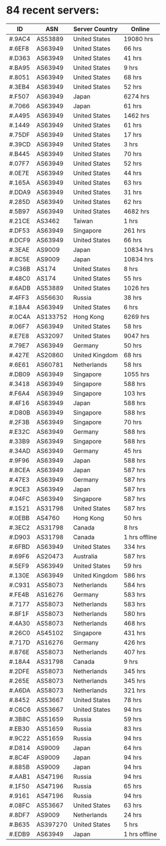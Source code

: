# 84 recent servers:

| ID | ASN | Server Country | Online |
| ------ | ------ | ------ | ------ |
| #.9AC4 | AS53889 | United States | 19080 hrs |
| #.6EF8 | AS63949 | United States | 66 hrs |
| #.D363 | AS63949 | United States | 41 hrs |
| #.BA95 | AS63949 | United States | 9 hrs |
| #.8051 | AS63949 | United States | 68 hrs |
| #.3EB4 | AS63949 | United States | 52 hrs |
| #.F507 | AS63949 | Japan | 6274 hrs |
| #.7066 | AS63949 | Japan | 61 hrs |
| #.A495 | AS63949 | United States | 1462 hrs |
| #.1449 | AS63949 | United States | 61 hrs |
| #.75DF | AS63949 | United States | 17 hrs |
| #.39CD | AS63949 | United States | 3 hrs |
| #.B445 | AS63949 | United States | 70 hrs |
| #.07F7 | AS63949 | United States | 52 hrs |
| #.0E7E | AS63949 | United States | 44 hrs |
| #.165A | AS63949 | United States | 63 hrs |
| #.DDA9 | AS63949 | United States | 31 hrs |
| #.285D | AS63949 | United States | 62 hrs |
| #.5B97 | AS63949 | United States | 4682 hrs |
| #.21CE | AS3462 | Taiwan | 1 hrs |
| #.DF53 | AS63949 | Singapore | 261 hrs |
| #.DCF9 | AS63949 | United States | 66 hrs |
| #.3EAE | AS9009 | Japan | 10834 hrs |
| #.8C5E | AS9009 | Japan | 10834 hrs |
| #.C36B | AS174 | United States | 8 hrs |
| #.48C0 | AS174 | United States | 55 hrs |
| #.6ADB | AS53889 | United States | 1026 hrs |
| #.4FF3 | AS56630 | Russia | 38 hrs |
| #.18A4 | AS63949 | United States | 6 hrs |
| #.0C4A | AS133752 | Hong Kong | 6269 hrs |
| #.06F7 | AS63949 | United States | 58 hrs |
| #.E7E8 | AS32097 | United States | 9047 hrs |
| #.79E7 | AS63949 | Germany | 50 hrs |
| #.427E | AS20860 | United Kingdom | 68 hrs |
| #.6E61 | AS60781 | Netherlands | 58 hrs |
| #.DB09 | AS63949 | Singapore | 1055 hrs |
| #.3418 | AS63949 | Singapore | 588 hrs |
| #.F6A4 | AS63949 | Singapore | 103 hrs |
| #.4F16 | AS63949 | Japan | 588 hrs |
| #.D80B | AS63949 | Singapore | 588 hrs |
| #.2F3B | AS63949 | Singapore | 70 hrs |
| #.E32C | AS63949 | Germany | 588 hrs |
| #.33B9 | AS63949 | Singapore | 588 hrs |
| #.34AD | AS63949 | Germany | 45 hrs |
| #.9F96 | AS63949 | Japan | 588 hrs |
| #.8CEA | AS63949 | Japan | 587 hrs |
| #.47E3 | AS63949 | Germany | 587 hrs |
| #.9CE3 | AS63949 | Japan | 587 hrs |
| #.04FC | AS63949 | Singapore | 587 hrs |
| #.1521 | AS31798 | United States | 587 hrs |
| #.0EBB | AS4760 | Hong Kong | 50 hrs |
| #.3EC2 | AS31798 | Canada | 8 hrs |
| #.D903 | AS31798 | Canada | 1 hrs offline |
| #.6FBD | AS63949 | United States | 334 hrs |
| #.69F6 | AS20473 | Australia | 587 hrs |
| #.5EF9 | AS63949 | United States | 59 hrs |
| #.130E | AS63949 | United Kingdom | 586 hrs |
| #.C931 | AS58073 | Netherlands | 584 hrs |
| #.FE4B | AS16276 | Germany | 583 hrs |
| #.7177 | AS58073 | Netherlands | 583 hrs |
| #.8F1F | AS58073 | Netherlands | 580 hrs |
| #.4A30 | AS58073 | Netherlands | 468 hrs |
| #.26C0 | AS45102 | Singapore | 431 hrs |
| #.717D | AS16276 | Germany | 426 hrs |
| #.876E | AS58073 | Netherlands | 407 hrs |
| #.18A4 | AS31798 | Canada | 9 hrs |
| #.2DFE | AS58073 | Netherlands | 345 hrs |
| #.265E | AS58073 | Netherlands | 345 hrs |
| #.A6DA | AS58073 | Netherlands | 321 hrs |
| #.8452 | AS53667 | United States | 78 hrs |
| #.C6C6 | AS53667 | United States | 94 hrs |
| #.3B8C | AS51659 | Russia | 59 hrs |
| #.EB30 | AS51659 | Russia | 83 hrs |
| #.9C22 | AS51659 | Russia | 94 hrs |
| #.D814 | AS9009 | Japan | 64 hrs |
| #.8C4F | AS9009 | Japan | 94 hrs |
| #.885B | AS9009 | Japan | 94 hrs |
| #.AAB1 | AS47196 | Russia | 94 hrs |
| #.1F50 | AS47196 | Russia | 65 hrs |
| #.9161 | AS47196 | Russia | 94 hrs |
| #.08FC | AS53667 | United States | 63 hrs |
| #.8DF7 | AS9009 | Netherlands | 24 hrs |
| #.B635 | AS397270 | United States | 5 hrs |
| #.EDB9 | AS63949 | Japan | 1 hrs offline |

